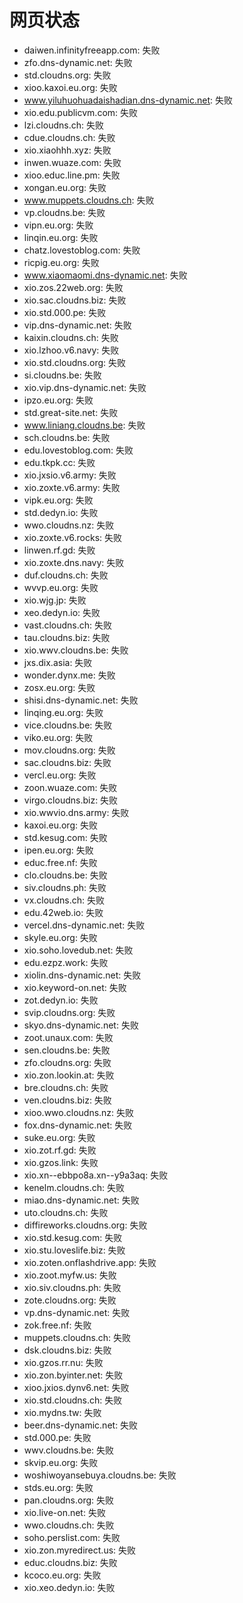 # 网页状态
- daiwen.infinityfreeapp.com: 失败
- zfo.dns-dynamic.net: 失败
- std.cloudns.org: 失败
- xioo.kaxoi.eu.org: 失败
- www.yiluhuohuadaishadian.dns-dynamic.net: 失败
- xio.edu.publicvm.com: 失败
- lzi.cloudns.ch: 失败
- cdue.cloudns.ch: 失败
- xio.xiaohhh.xyz: 失败
- inwen.wuaze.com: 失败
- xioo.educ.line.pm: 失败
- xongan.eu.org: 失败
- www.muppets.cloudns.ch: 失败
- vp.cloudns.be: 失败
- vipn.eu.org: 失败
- linqin.eu.org: 失败
- chatz.lovestoblog.com: 失败
- ricpig.eu.org: 失败
- www.xiaomaomi.dns-dynamic.net: 失败
- xio.zos.22web.org: 失败
- xio.sac.cloudns.biz: 失败
- xio.std.000.pe: 失败
- vip.dns-dynamic.net: 失败
- kaixin.cloudns.ch: 失败
- xio.lzhoo.v6.navy: 失败
- xio.std.cloudns.org: 失败
- si.cloudns.be: 失败
- xio.vip.dns-dynamic.net: 失败
- ipzo.eu.org: 失败
- std.great-site.net: 失败
- www.liniang.cloudns.be: 失败
- sch.cloudns.be: 失败
- edu.lovestoblog.com: 失败
- edu.tkpk.cc: 失败
- xio.jxsio.v6.army: 失败
- xio.zoxte.v6.army: 失败
- vipk.eu.org: 失败
- std.dedyn.io: 失败
- wwo.cloudns.nz: 失败
- xio.zoxte.v6.rocks: 失败
- linwen.rf.gd: 失败
- xio.zoxte.dns.navy: 失败
- duf.cloudns.ch: 失败
- wvvp.eu.org: 失败
- xio.wjg.jp: 失败
- xeo.dedyn.io: 失败
- vast.cloudns.ch: 失败
- tau.cloudns.biz: 失败
- xio.wwv.cloudns.be: 失败
- jxs.dix.asia: 失败
- wonder.dynx.me: 失败
- zosx.eu.org: 失败
- shisi.dns-dynamic.net: 失败
- linqing.eu.org: 失败
- vice.cloudns.be: 失败
- viko.eu.org: 失败
- mov.cloudns.org: 失败
- sac.cloudns.biz: 失败
- vercl.eu.org: 失败
- zoon.wuaze.com: 失败
- virgo.cloudns.biz: 失败
- xio.wwvio.dns.army: 失败
- kaxoi.eu.org: 失败
- std.kesug.com: 失败
- ipen.eu.org: 失败
- educ.free.nf: 失败
- clo.cloudns.be: 失败
- siv.cloudns.ph: 失败
- vx.cloudns.ch: 失败
- edu.42web.io: 失败
- vercel.dns-dynamic.net: 失败
- skyle.eu.org: 失败
- xio.soho.lovedub.net: 失败
- edu.ezpz.work: 失败
- xiolin.dns-dynamic.net: 失败
- xio.keyword-on.net: 失败
- zot.dedyn.io: 失败
- svip.cloudns.org: 失败
- skyo.dns-dynamic.net: 失败
- zoot.unaux.com: 失败
- sen.cloudns.be: 失败
- zfo.cloudns.org: 失败
- xio.zon.lookin.at: 失败
- bre.cloudns.ch: 失败
- ven.cloudns.biz: 失败
- xioo.wwo.cloudns.nz: 失败
- fox.dns-dynamic.net: 失败
- suke.eu.org: 失败
- xio.zot.rf.gd: 失败
- xio.gzos.link: 失败
- xio.xn--ebbpo8a.xn--y9a3aq: 失败
- kenelm.cloudns.ch: 失败
- miao.dns-dynamic.net: 失败
- uto.cloudns.ch: 失败
- diffireworks.cloudns.org: 失败
- xio.std.kesug.com: 失败
- xio.stu.loveslife.biz: 失败
- xio.zoten.onflashdrive.app: 失败
- xio.zoot.myfw.us: 失败
- xio.siv.cloudns.ph: 失败
- zote.cloudns.org: 失败
- vp.dns-dynamic.net: 失败
- zok.free.nf: 失败
- muppets.cloudns.ch: 失败
- dsk.cloudns.biz: 失败
- xio.gzos.rr.nu: 失败
- xio.zon.byinter.net: 失败
- xioo.jxios.dynv6.net: 失败
- xio.std.cloudns.ch: 失败
- xio.mydns.tw: 失败
- beer.dns-dynamic.net: 失败
- std.000.pe: 失败
- wwv.cloudns.be: 失败
- skvip.eu.org: 失败
- woshiwoyansebuya.cloudns.be: 失败
- stds.eu.org: 失败
- pan.cloudns.org: 失败
- xio.live-on.net: 失败
- wwo.cloudns.ch: 失败
- soho.perslist.com: 失败
- xio.zon.myredirect.us: 失败
- educ.cloudns.biz: 失败
- kcoco.eu.org: 失败
- xio.xeo.dedyn.io: 失败
